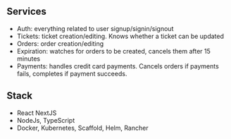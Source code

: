 ## Services

- Auth: everything related to user signup/signin/signout
- Tickets: ticket creation/editing. Knows whether a ticket can be updated
- Orders: order creation/editing
- Expiration: watches for orders to be created, cancels them after 15 minutes
- Payments: handles credit card payments. Cancels orders if payments fails, completes if payment succeeds.

## Stack

- React NextJS
- NodeJs, TypeScript
- Docker, Kubernetes, Scaffold, Helm, Rancher
